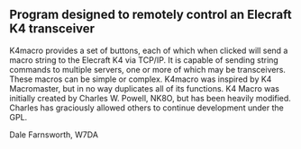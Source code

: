 ## Program designed to remotely control an Elecraft K4 transceiver

K4macro provides a set of buttons, each of which when clicked will
send a macro string to the Elecraft K4 via TCP/IP.  It is capable
of sending string commands to multiple servers, one or more of which
may be transceivers. These macros can be simple or complex. K4macro
was inspired by K4 Macromaster, but in no way duplicates all of its
functions. K4 Macro was initially created by Charles W. Powell, NK8O,
but has been heavily modified. Charles has graciously allowed others
to continue development under the GPL.

Dale Farnsworth, W7DA
